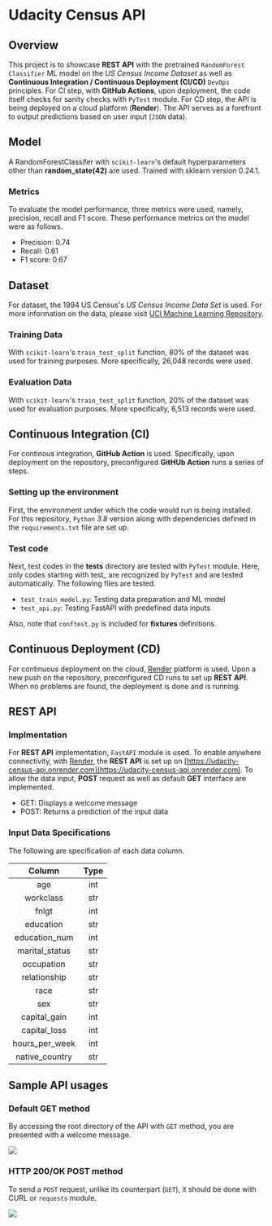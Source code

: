 # Udacity Census API


## Overview

This project is to showcase **REST API** with the pretrained `RandomForest Classifier` ML model on the *US Census Income Dataset* as well as **Continuous Integration / Continuous Deployment (CI/CD)** `DevOps` principles. 
For CI step, with **GitHub Actions**, upon deployment, the code itself checks for sanity checks with `PyTest` module. For CD step, the API is being deployed on a cloud platform (**Render**).
The API serves as a forefront to output predictions based on user input (`JSON` data). 


## Model

A RandomForestClassifer with `scikit-learn`'s default hyperparameters other than **random_state(42)** are used. Trained with sklearn version 0.24.1.

### Metrics

To evaluate the model performance, three metrics were used, namely, precision, recall and F1 score. These performance metrics on the model were as follows.

* Precision: 0.74
* Recall: 0.61
* F1 score: 0.67


## Dataset

For dataset, the 1994 US Census's *US Census Income Data Set* is used. For more information on the data, please visit [UCI Machine Learning Repository](https://archive.ics.uci.edu/ml/datasets/census+income). 

### Training Data

With `scikit-learn`'s `train_test_split` function, 80% of the dataset was used for training purposes. More specifically, 26,048 records were used.


### Evaluation Data

With `scikit-learn`'s `train_test_split` function, 20% of the dataset was used for evaluation purposes. More specifically, 6,513 records were used.


## Continuous Integration (CI)

For continous integration, **GitHub Action** is used. Specifically, upon deployment on the repository, preconfigured **GitHUb Action** runs a series of steps.

### Setting up the environment 

First, the environment under which the code would run is being installed. For this repository, `Python` *3.8* version along with dependencies defined in the `requirements.txt` file are set up.

### Test code

Next, test codes in the **tests** directory are tested with `PyTest` module. Here, only codes starting with test_ are recognized by `PyTest` and are tested automatically. The following files are tested.

* `test_train_model.py`: Testing data preparation and ML model
* `test_api.py`: Testing FastAPI with predefined data inputs

Also, note that `conftest.py` is included for **fixtures** definitions.


## Continuous Deployment (CD)

For continuous deployment on the cloud, [Render](https://render.com) platform is used. Upon a new push on the repository, preconfigured CD runs to set up **REST API**. When no problems are found, the deployment is done and is running.



## REST API

### Implmentation

For **REST API** implementation, `FastAPI` module is used. 
To enable anywhere connectivity, with [Render](https://render.com), the **REST API** is set up on [https://udacity-census-api.onrender.com](https://udacity-census-api.onrender.com).
To allow the data input, **POST** request as well as default **GET** interface are implemented.

* GET: Displays a welcome message
* POST: Returns a prediction of the input data

### Input Data Specifications

The following are specification of each data column.

| Column | Type |
| :---: | :---: |
| age | int |
| workclass | str |
| fnlgt | int |
| education | str |
| education_num | int |
| marital_status | str |
| occupation | str |
| relationship | str |
| race | str |
| sex | str |
| capital_gain | int |
| capital_loss | int |
| hours_per_week | int |
| native_country | str |


## Sample API usages

### Default GET method

By accessing the root directory of the API with `GET` method, you are presented with a welcome message.

![](https://github.com/staedi/udacity-census-api/raw/main/screenshots/live_get.png)

### HTTP 200/OK POST method

To send a `POST` request, unlike its counterpart (`GET`), it should be done with CURL or `requests` module.

![](https://github.com/staedi/udacity-census-api/raw/main/screenshots/live_post.png)